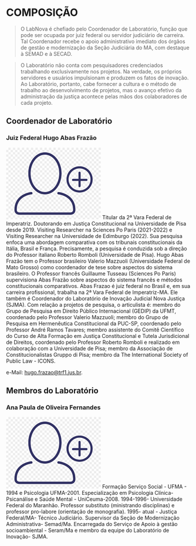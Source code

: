 # COMPOSIÇÃO

> O LabNova é chefiado pelo Coordenador de Laboratório, função que pode ser ocupada por juiz federal ou servidor judiciário de carreira. Tal Coordenador recebe o apoio administrativo imediato dos órgãos de gestão e modernização da Seção Judiciária do MA, com destaque à SEMAD e à SECAD.

> O Laboratório não conta com pesquisadores credenciados trabalhando exclusivamente nos projetos. Na verdade, os próprios servidores e usuários impulsionam e produzem os fatos de inovação. Ao Laboratório, portanto, cabe fornecer a cultura e o método de trabalho ao desenvolvimento de projetos, mas o avanço efetivo da administração da justiça acontece pelas mãos dos colaboradores de cada projeto.

## Coordenador de Laboratório

### Juiz Federal Hugo Abas Frazão

![ Foto para perfil do CV](../composicao/perfil.png) Titular da 2ª Vara Federal de Imperatriz. Doutorando em Justiça Constitucional na Universidade de Pisa desde 2019. Visiting Researcher na Sciences Po Paris (2021-2022) e Visiting Researcher na Universidade de Edimburgo (2022). Sua pesquisa enfoca uma abordagem comparativa com os tribunais constitucionais da Itália, Brasil e França. Precisamente, a pesquisa é conduzida sob a direção do Professor italiano Roberto Romboli (Universidade de Pisa). Hugo Abas Frazão tem o Professor brasileiro Valerio Mazzuoli (Universidade Federal de Mato Grosso) como coordenador de tese sobre aspectos do sistema brasileiro. O Professor francês Guillaume Tusseau (Sciences Po Paris) supervisiona Abas Frazão sobre aspectos do sistema francês e métodos constitucionais comparativos. Abas Frazao é juiz federal no Brasil e, em sua carreira profissional, trabalha na 2ª Vara Federal de Imperatriz-MA. Ele também é Coordenador do Laboratório de Inovação Judicial Nova Justiça (SJMA). Com relação a projetos de pesquisa, o articulista é: membro do Grupo de Pesquisa em Direito Público Internacional (GEDIP) da UFMT, coordenado pelo Professor Valerio Mazzuoli; membro do Grupo de Pesquisa em Hermenêutica Constitucional da PUC-SP, coordenado pelo Professor André Ramos Tavares; membro assistente do Comitê Científico do Curso de Alta Formação em Justiça Constitucional e Tutela Jurisdicional de Direitos, coordenado pelo Professor Roberto Romboli e realizado em colaboração com a Universidade de Pisa; membro da Associação de Constitucionalistas Gruppo di Pisa; membro da The International Society of Public Law - ICONS. 

e-Mail: hugo.frazao@trf1.jus.br. 

## Membros do Laboratório

### Ana Paula de Oliveira Fernandes

![ Foto para perfil do CV](../composicao/perfil.png) Formação Serviço Social - UFMA - 1994 e Psicologia UFMA-2001. Especialização em Psicologia Clínica- Psicanálise e Saúde Mental - UniCeuma-2008. 1994-1996- Universidade Federal do Maranhão. Professor substituto (ministrando disciplinas) e professor pro-labore (orientação de monografia). 1995- atual - Justiça Federal/MA- Técnico Judiciário. Supervisor da Seção de Modernização Administrativa- Semad/Ma. Encarregada do Serviço de Apoio à gestão socioambiental - Seram/Ma e membro da equipe do Laboratório de Inovação- SJMA.
